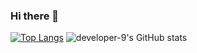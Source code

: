 ### Hi there 👋

[![Top Langs](https://github-readme-stats.vercel.app/api/top-langs/?username=developer-9&layout=compact)](https://github.com/anuraghazra/github-readme-stats)
![developer-9's GitHub stats](https://github-readme-stats.vercel.app/api?username=developer-9&show_icons=true&theme=radical)



<!--
**developer-9/developer-9** is a ✨ _special_ ✨ repository because its `README.md` (this file) appears on your GitHub profile.

Here are some ideas to get you started:

- 🔭 I’m currently working on ...
- 🌱 I’m currently learning ...
- 👯 I’m looking to collaborate on ...
- 🤔 I’m looking for help with ...
- 💬 Ask me about ...
- 📫 How to reach me: ...
- 😄 Pronouns: ...
- ⚡ Fun fact: ...
-->
